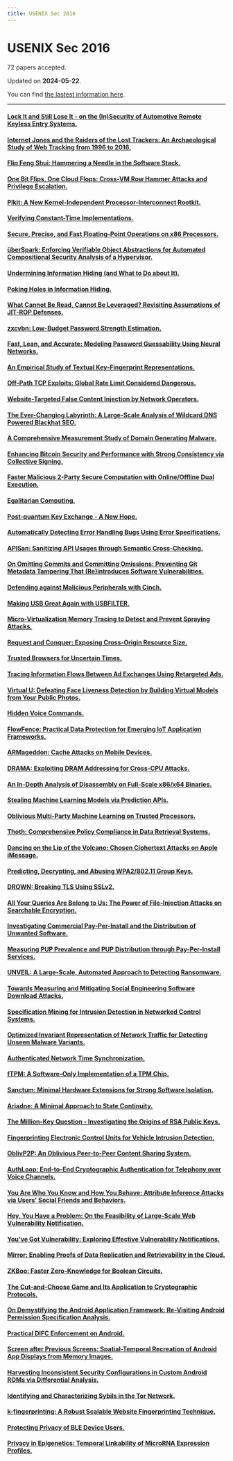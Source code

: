 ```yaml
---
title: USENIX Sec 2016
---
```


# USENIX Sec 2016

72 papers accepted.

Updated on **2024-05-22**.



You can find [the lastest information here](https://dblp.org/db/conf/uss/uss2016.html).

---

#### [Lock It and Still Lose It - on the (In)Security of Automotive Remote Keyless Entry Systems.](https://www.usenix.org/conference/usenixsecurity16/technical-sessions/presentation/garcia)

#### [Internet Jones and the Raiders of the Lost Trackers: An Archaeological Study of Web Tracking from 1996 to 2016.](https://www.usenix.org/conference/usenixsecurity16/technical-sessions/presentation/lerner)

#### [Flip Feng Shui: Hammering a Needle in the Software Stack.](https://www.usenix.org/conference/usenixsecurity16/technical-sessions/presentation/razavi)

#### [One Bit Flips, One Cloud Flops: Cross-VM Row Hammer Attacks and Privilege Escalation.](https://www.usenix.org/conference/usenixsecurity16/technical-sessions/presentation/xiao)

#### [PIkit: A New Kernel-Independent Processor-Interconnect Rootkit.](https://www.usenix.org/conference/usenixsecurity16/technical-sessions/presentation/song)

#### [Verifying Constant-Time Implementations.](https://www.usenix.org/conference/usenixsecurity16/technical-sessions/presentation/almeida)

#### [Secure, Precise, and Fast Floating-Point Operations on x86 Processors.](https://www.usenix.org/conference/usenixsecurity16/technical-sessions/presentation/rane)

#### [überSpark: Enforcing Verifiable Object Abstractions for Automated Compositional Security Analysis of a Hypervisor.](https://www.usenix.org/conference/usenixsecurity16/technical-sessions/presentation/vasudevan)

#### [Undermining Information Hiding (and What to Do about It).](https://www.usenix.org/conference/usenixsecurity16/technical-sessions/presentation/goktas)

#### [Poking Holes in Information Hiding.](https://www.usenix.org/conference/usenixsecurity16/technical-sessions/presentation/oikonomopoulos)

#### [What Cannot Be Read, Cannot Be Leveraged? Revisiting Assumptions of JIT-ROP Defenses.](https://www.usenix.org/conference/usenixsecurity16/technical-sessions/presentation/maisuradze)

#### [zxcvbn: Low-Budget Password Strength Estimation.](https://www.usenix.org/conference/usenixsecurity16/technical-sessions/presentation/wheeler)

#### [Fast, Lean, and Accurate: Modeling Password Guessability Using Neural Networks.](https://www.usenix.org/conference/usenixsecurity16/technical-sessions/presentation/melicher)

#### [An Empirical Study of Textual Key-Fingerprint Representations.](https://www.usenix.org/conference/usenixsecurity16/technical-sessions/presentation/dechand)

#### [Off-Path TCP Exploits: Global Rate Limit Considered Dangerous.](https://www.usenix.org/conference/usenixsecurity16/technical-sessions/presentation/cao)

#### [Website-Targeted False Content Injection by Network Operators.](https://www.usenix.org/conference/usenixsecurity16/technical-sessions/presentation/nakibly)

#### [The Ever-Changing Labyrinth: A Large-Scale Analysis of Wildcard DNS Powered Blackhat SEO.](https://www.usenix.org/conference/usenixsecurity16/technical-sessions/presentation/du)

#### [A Comprehensive Measurement Study of Domain Generating Malware.](https://www.usenix.org/conference/usenixsecurity16/technical-sessions/presentation/plohmann)

#### [Enhancing Bitcoin Security and Performance with Strong Consistency via Collective Signing.](https://www.usenix.org/conference/usenixsecurity16/technical-sessions/presentation/kogias)

#### [Faster Malicious 2-Party Secure Computation with Online/Offline Dual Execution.](https://www.usenix.org/conference/usenixsecurity16/technical-sessions/presentation/rindal)

#### [Egalitarian Computing.](https://www.usenix.org/conference/usenixsecurity16/technical-sessions/presentation/biryukov)

#### [Post-quantum Key Exchange - A New Hope.](https://www.usenix.org/conference/usenixsecurity16/technical-sessions/presentation/alkim)

#### [Automatically Detecting Error Handling Bugs Using Error Specifications.](https://www.usenix.org/conference/usenixsecurity16/technical-sessions/presentation/jana)

#### [APISan: Sanitizing API Usages through Semantic Cross-Checking.](https://www.usenix.org/conference/usenixsecurity16/technical-sessions/presentation/yun)

#### [On Omitting Commits and Committing Omissions: Preventing Git Metadata Tampering That (Re)introduces Software Vulnerabilities.](https://www.usenix.org/conference/usenixsecurity16/technical-sessions/presentation/torres-arias)

#### [Defending against Malicious Peripherals with Cinch.](https://www.usenix.org/conference/usenixsecurity16/technical-sessions/presentation/angel)

#### [Making USB Great Again with USBFILTER.](https://www.usenix.org/conference/usenixsecurity16/technical-sessions/presentation/tian)

#### [Micro-Virtualization Memory Tracing to Detect and Prevent Spraying Attacks.](https://www.usenix.org/conference/usenixsecurity16/technical-sessions/presentation/stefano)

#### [Request and Conquer: Exposing Cross-Origin Resource Size.](https://www.usenix.org/conference/usenixsecurity16/technical-sessions/presentation/goethem)

#### [Trusted Browsers for Uncertain Times.](https://www.usenix.org/conference/usenixsecurity16/technical-sessions/presentation/kohlbrenner)

#### [Tracing Information Flows Between Ad Exchanges Using Retargeted Ads.](https://www.usenix.org/conference/usenixsecurity16/technical-sessions/presentation/bashir)

#### [Virtual U: Defeating Face Liveness Detection by Building Virtual Models from Your Public Photos.](https://www.usenix.org/conference/usenixsecurity16/technical-sessions/presentation/xu)

#### [Hidden Voice Commands.](https://www.usenix.org/conference/usenixsecurity16/technical-sessions/presentation/carlini)

#### [FlowFence: Practical Data Protection for Emerging IoT Application Frameworks.](https://www.usenix.org/conference/usenixsecurity16/technical-sessions/presentation/fernandes)

#### [ARMageddon: Cache Attacks on Mobile Devices.](https://www.usenix.org/conference/usenixsecurity16/technical-sessions/presentation/lipp)

#### [DRAMA: Exploiting DRAM Addressing for Cross-CPU Attacks.](https://www.usenix.org/conference/usenixsecurity16/technical-sessions/presentation/pessl)

#### [An In-Depth Analysis of Disassembly on Full-Scale x86/x64 Binaries.](https://www.usenix.org/conference/usenixsecurity16/technical-sessions/presentation/andriesse)

#### [Stealing Machine Learning Models via Prediction APIs.](https://www.usenix.org/conference/usenixsecurity16/technical-sessions/presentation/tramer)

#### [Oblivious Multi-Party Machine Learning on Trusted Processors.](https://www.usenix.org/conference/usenixsecurity16/technical-sessions/presentation/ohrimenko)

#### [Thoth: Comprehensive Policy Compliance in Data Retrieval Systems.](https://www.usenix.org/conference/usenixsecurity16/technical-sessions/presentation/elnikety)

#### [Dancing on the Lip of the Volcano: Chosen Ciphertext Attacks on Apple iMessage.](https://www.usenix.org/conference/usenixsecurity16/technical-sessions/presentation/garman)

#### [Predicting, Decrypting, and Abusing WPA2/802.11 Group Keys.](https://www.usenix.org/conference/usenixsecurity16/technical-sessions/presentation/vanhoef)

#### [DROWN: Breaking TLS Using SSLv2.](https://www.usenix.org/conference/usenixsecurity16/technical-sessions/presentation/aviram)

#### [All Your Queries Are Belong to Us: The Power of File-Injection Attacks on Searchable Encryption.](https://www.usenix.org/conference/usenixsecurity16/technical-sessions/presentation/zhang)

#### [Investigating Commercial Pay-Per-Install and the Distribution of Unwanted Software.](https://www.usenix.org/conference/usenixsecurity16/technical-sessions/presentation/thomas)

#### [Measuring PUP Prevalence and PUP Distribution through Pay-Per-Install Services.](https://www.usenix.org/conference/usenixsecurity16/technical-sessions/presentation/kotzias)

#### [UNVEIL: A Large-Scale, Automated Approach to Detecting Ransomware.](https://www.usenix.org/conference/usenixsecurity16/technical-sessions/presentation/kharaz)

#### [Towards Measuring and Mitigating Social Engineering Software Download Attacks.](https://www.usenix.org/conference/usenixsecurity16/technical-sessions/presentation/nelms)

#### [Specification Mining for Intrusion Detection in Networked Control Systems.](https://www.usenix.org/conference/usenixsecurity16/technical-sessions/presentation/caselli)

#### [Optimized Invariant Representation of Network Traffic for Detecting Unseen Malware Variants.](https://www.usenix.org/conference/usenixsecurity16/technical-sessions/presentation/bartos)

#### [Authenticated Network Time Synchronization.](https://www.usenix.org/conference/usenixsecurity16/technical-sessions/presentation/dowling)

#### [fTPM: A Software-Only Implementation of a TPM Chip.](https://www.usenix.org/conference/usenixsecurity16/technical-sessions/presentation/raj)

#### [Sanctum: Minimal Hardware Extensions for Strong Software Isolation.](https://www.usenix.org/conference/usenixsecurity16/technical-sessions/presentation/costan)

#### [Ariadne: A Minimal Approach to State Continuity.](https://www.usenix.org/conference/usenixsecurity16/technical-sessions/presentation/strackx)

#### [The Million-Key Question - Investigating the Origins of RSA Public Keys.](https://www.usenix.org/conference/usenixsecurity16/technical-sessions/presentation/svenda)

#### [Fingerprinting Electronic Control Units for Vehicle Intrusion Detection.](https://www.usenix.org/conference/usenixsecurity16/technical-sessions/presentation/cho)

#### [OblivP2P: An Oblivious Peer-to-Peer Content Sharing System.](https://www.usenix.org/conference/usenixsecurity16/technical-sessions/presentation/jia)

#### [AuthLoop: End-to-End Cryptographic Authentication for Telephony over Voice Channels.](https://www.usenix.org/conference/usenixsecurity16/technical-sessions/presentation/reaves)

#### [You Are Who You Know and How You Behave: Attribute Inference Attacks via Users' Social Friends and Behaviors.](https://www.usenix.org/conference/usenixsecurity16/technical-sessions/presentation/gong)

#### [Hey, You Have a Problem: On the Feasibility of Large-Scale Web Vulnerability Notification.](https://www.usenix.org/conference/usenixsecurity16/technical-sessions/presentation/stock)

#### [You've Got Vulnerability: Exploring Effective Vulnerability Notifications.](https://www.usenix.org/conference/usenixsecurity16/technical-sessions/presentation/li)

#### [Mirror: Enabling Proofs of Data Replication and Retrievability in the Cloud.](https://www.usenix.org/conference/usenixsecurity16/technical-sessions/presentation/armknecht)

#### [ZKBoo: Faster Zero-Knowledge for Boolean Circuits.](https://www.usenix.org/conference/usenixsecurity16/technical-sessions/presentation/giacomelli)

#### [The Cut-and-Choose Game and Its Application to Cryptographic Protocols.](https://www.usenix.org/conference/usenixsecurity16/technical-sessions/presentation/zhu)

#### [On Demystifying the Android Application Framework: Re-Visiting Android Permission Specification Analysis.](https://www.usenix.org/conference/usenixsecurity16/technical-sessions/presentation/backes_android)

#### [Practical DIFC Enforcement on Android.](https://www.usenix.org/conference/usenixsecurity16/technical-sessions/presentation/nadkarni)

#### [Screen after Previous Screens: Spatial-Temporal Recreation of Android App Displays from Memory Images.](https://www.usenix.org/conference/usenixsecurity16/technical-sessions/presentation/saltaformaggio)

#### [Harvesting Inconsistent Security Configurations in Custom Android ROMs via Differential Analysis.](https://www.usenix.org/conference/usenixsecurity16/technical-sessions/presentation/aafer)

#### [Identifying and Characterizing Sybils in the Tor Network.](https://www.usenix.org/conference/usenixsecurity16/technical-sessions/presentation/winter)

#### [k-fingerprinting: A Robust Scalable Website Fingerprinting Technique.](https://www.usenix.org/conference/usenixsecurity16/technical-sessions/presentation/hayes)

#### [Protecting Privacy of BLE Device Users.](https://www.usenix.org/conference/usenixsecurity16/technical-sessions/presentation/fawaz)

#### [Privacy in Epigenetics: Temporal Linkability of MicroRNA Expression Profiles.](https://www.usenix.org/conference/usenixsecurity16/technical-sessions/presentation/backes_epigenetics)

